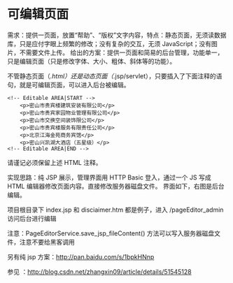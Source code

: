 可编辑页面
=================================== 




需求：提供一页面，放置“帮助”、“版权”文字内容，特点：静态页面，无须读数据库，只是应付字眼上频繁的修改；没有复杂的交互，无须 JavaScript；没有图片，不需要文件上传。
给出的方案：提供一页面和简易的后台管理，功能单一，只是编辑页面（只是修改字体、大小、粗体、斜体等的功能）。

不管静态页面（*.html）还是动态页面（*.jsp/servlet），只要插入了下面注释的语句，就是可编辑页面，可以进入后台被编辑。

    <!-- Editable AREA|START -->    
        <p>密山市贵宾楼建筑安装有限公司</p>
        <p>密山市贵宾家园物业管理有限公司</p>
        <p>密山市交换空间装饰限公司</p>
        <p>密山市贵宾楼服务有限责任公司</p>
        <p>北京江海金苑商务宾馆</p>
        <p>密山兴凯湖大酒店（五星级）</p>
    <!-- Editable AREA|END -->
    
请谨记必须保留上述 HTML 注释。

实现思路：纯 JSP 展示，管理界面用 HTTP Basic 登入，通过一个 JS 写成 HTML 编辑器修改页面内容。直接修改服务器磁盘文件。
界面如下，右图是后台编辑。

项目根目录下 index.jsp 和 disciaimer.htm 都是例子，进入 /pageEditor_admin 访问后台进行编辑

注意：PageEditorService.save_jsp_fileContent() 方法可以写入服务器磁盘文件，注意不要给黑客调用

另有纯 jsp 方案：http://pan.baidu.com/s/1bpkHNnp

参见 ：http://blog.csdn.net/zhangxin09/article/details/51545128